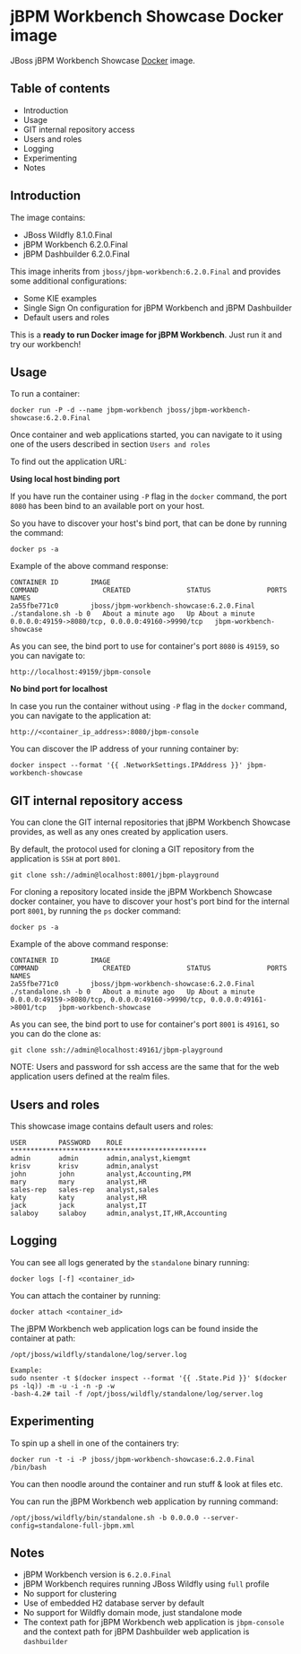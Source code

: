 jBPM Workbench Showcase Docker image
=====================================

JBoss jBPM Workbench Showcase [Docker](http://docker.io/) image.

Table of contents
------------------

* Introduction
* Usage
* GIT internal repository access
* Users and roles
* Logging
* Experimenting
* Notes

Introduction
------------

The image contains:               

* JBoss Wildfly 8.1.0.Final             
* jBPM Workbench 6.2.0.Final            
* jBPM Dashbuilder 6.2.0.Final           

This image inherits from `jboss/jbpm-workbench:6.2.0.Final` and provides some additional configurations:     

* Some KIE examples            
* Single Sign On configuration for jBPM Workbench and jBPM Dashbuilder                   
* Default users and roles                                                       

This is a **ready to run Docker image for jBPM Workbench**. Just run it and try our workbench!                       

Usage
-----

To run a container:
    
    docker run -P -d --name jbpm-workbench jboss/jbpm-workbench-showcase:6.2.0.Final

Once container and web applications started, you can navigate to it using one of the users described in section `Users and roles`              

To find out the application URL:               

**Using local host binding port**

If you have run the container using `-P` flag in the `docker` command, the port `8080` has been bind to an available port on your host.                 

So you have to discover your host's bind port, that can be done by running the command:          

    docker ps -a

Example of the above command response:                   

    CONTAINER ID        IMAGE                                       COMMAND                CREATED              STATUS              PORTS                                              NAMES
    2a55fbe771c0        jboss/jbpm-workbench-showcase:6.2.0.Final   ./standalone.sh -b 0   About a minute ago   Up About a minute   0.0.0.0:49159->8080/tcp, 0.0.0.0:49160->9990/tcp   jbpm-workbench-showcase      

As you can see, the bind port to use for container's port `8080` is `49159`, so you can navigate to:

    http://localhost:49159/jbpm-console

**No bind port for localhost**

In case you run the container without using `-P` flag in the `docker` command, you can navigate to the application at:

    http://<container_ip_address>:8080/jbpm-console
    
You can discover the IP address of your running container by:

    docker inspect --format '{{ .NetworkSettings.IPAddress }}' jbpm-workbench-showcase

GIT internal repository access
------------------------------

You can clone the GIT internal repositories that jBPM Workbench Showcase provides, as well as any ones created by application users.             

By default, the protocol used for cloning a GIT repository from the application is `SSH` at port `8001`.            
 
    git clone ssh://admin@localhost:8001/jbpm-playground
    
For cloning a repository located inside the jBPM Workbench Showcase docker container, you have to discover your host's port bind for the internal port `8001`, by running the `ps` docker command:                   

    docker ps -a

Example of the above command response:                   

    CONTAINER ID        IMAGE                                       COMMAND                CREATED              STATUS              PORTS                                                                                   NAMES
    2a55fbe771c0        jboss/jbpm-workbench-showcase:6.2.0.Final   ./standalone.sh -b 0   About a minute ago   Up About a minute   0.0.0.0:49159->8080/tcp, 0.0.0.0:49160->9990/tcp, 0.0.0.0:49161->8001/tcp   jbpm-workbench-showcase  

As you can see, the bind port to use for container's port `8001` is `49161`, so you can do the clone as:

    git clone ssh://admin@localhost:49161/jbpm-playground

NOTE: Users and password for ssh access are the same that for the web application users defined at the realm files.      

Users and roles
----------------

This showcase image contains default users and roles:               

    USER        PASSWORD    ROLE
    *************************************************
    admin       admin       admin,analyst,kiemgmt
    krisv       krisv       admin,analyst
    john        john        analyst,Accounting,PM
    mary        mary        analyst,HR
    sales-rep   sales-rep   analyst,sales
    katy        katy        analyst,HR
    jack        jack        analyst,IT
    salaboy     salaboy     admin,analyst,IT,HR,Accounting

Logging
-------

You can see all logs generated by the `standalone` binary running:

    docker logs [-f] <container_id>
    
You can attach the container by running:

    docker attach <container_id>

The jBPM Workbench web application logs can be found inside the container at path:

    /opt/jboss/wildfly/standalone/log/server.log

    Example:
    sudo nsenter -t $(docker inspect --format '{{ .State.Pid }}' $(docker ps -lq)) -m -u -i -n -p -w
    -bash-4.2# tail -f /opt/jboss/wildfly/standalone/log/server.log

Experimenting
-------------

To spin up a shell in one of the containers try:

    docker run -t -i -P jboss/jbpm-workbench-showcase:6.2.0.Final /bin/bash

You can then noodle around the container and run stuff & look at files etc.

You can run the jBPM Workbench web application by running command:

    /opt/jboss/wildfly/bin/standalone.sh -b 0.0.0.0 --server-config=standalone-full-jbpm.xml


Notes
-----

* jBPM Workbench version is `6.2.0.Final`               
* jBPM Workbench requires running JBoss Wildfly using `full` profile                        
* No support for clustering                
* Use of embedded H2 database server by default               
* No support for Wildfly domain mode, just standalone mode                    
* The context path for jBPM Workbench web application is `jbpm-console` and the context path for jBPM Dashbuilder web application is `dashbuilder`                  
